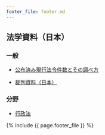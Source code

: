 ```yaml
---
footer_file: footer.md
---
```



## 法学資料（日本）

### 一般

- [公布済み現行法令件数とその調べ方](general/primary-and-secondary-legislation)

- [裁判資料（日本）](cases)


### 分野

- [行政法](administrative-law)


{% include {{ page.footer_file }}  %}
